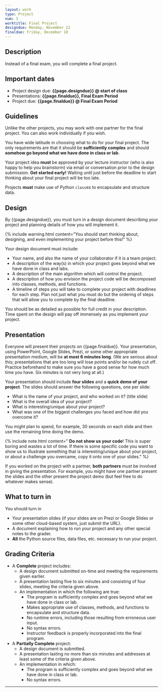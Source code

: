 ```yaml
---
layout: work
type: Project
num: 3
worktitle: Final Project
designdue: Monday, November 22
finaldue: Friday, December 10
---
```


## Description

Instead of a final exam, you will complete a final project.

Important dates
---------------

-   Project design due: **{{page.designdue}} @ start of class**
-   Presentations: **{{page.finaldue}}, Final Exam Period**
-   Project due: **{{page.finaldue}} @ Final Exam Period**

Guidelines
----------

Unlike the other projects, you may work with one partner for the final
project. You can also work individually if you wish.

You have wide latitude in choosing what to do for your final project.
The only requirements are that it should be **sufficiently complex** and
should **somehow go beyond what we have done in class or lab**.

Your project
idea **must** be approved by your lecture instructor (who is also happy
to help you brainstorm) via email or conversation prior to the design submission.
**Get started early!** Waiting until just before
the deadline to start thinking about your final project will be too
late.

Projects **must** make use of Python `class`es to encapsulate and
structure data.

Design
------

By {{page.designdue}}, you must turn in a design document describing
your project and planning details of how you will implement it.

{% include warning.html content="You should start thinking about, designing, and even
implementing your project before this!" %}

Your design document must include:

-   Your name, and also the name of your collaborator if it is a team project.
-   A description of the way(s) in which your project goes beyond what
    we have done in class and labs.
-   A description of the main algorithm which will control the project.
-   A description of how you envision the project code will be 
    decomposed into classes, methods, and functions. 
-   A timeline of steps you will take to complete your project with
    deadlines for each step. Plan not just what you must do but the
    ordering of steps that will allow you to complete by the final
    deadline.

You should be as detailed as possible for full credit in your
description. Time spent on the design will pay off immensely as you
implement your project.

Presentation
------------

Everyone will present their projects on {{page.finaldue}}.
Your presentation, using PowerPoint, Google Slides, Prezi, or some
other appropriate presentation medium, will be **at most 6 minutes
long**. (We are serious about this; presentations that are too long will
lose points and/or be rudely cut off. Practice beforehand to make sure
you have a good sense for how much time you have. Six minutes is not
very long at all.)  

Your presentation should include **four slides** and a **quick demo of your project**. 
The slides should answer the following questions, one per
slide:
-   What is the name of your project, and who worked on it? (title slide)
-   What is the overall idea of your project?
-   What is interesting/unique about your project?
-   What was one of the biggest challenges you faced and how did you
    overcome it?

You might plan to spend, for example, 30 seconds on each slide and then
use the remaining time doing the demo.

{% include note.html content=" **Do not show us your code**! This is super boring and wastes a lot of
time. If there is some specific code you want to show us to illustrate
something that is interesting/unique about your project, or about a
challenge you overcame, copy it onto one of your slides." %}

If you worked on the project with a partner, **both partners** must be
involved in giving the presentation. For example, you might have one
partner present the slides and the other present the project demo (but
feel free to do whatever makes sense).

What to turn in
---------------

You should turn in

-   Your presentation slides (if your slides are on Prezi or Google
    Slides or some other cloud-based system, just submit the URL).
-   A document explaining how to run your project and any other special
    notes to the grader.
-   **All** the Python source files, data files, etc. necessary to run
    your project.

## Grading Criteria
* A **Complete** project includes:
  * A design document submitted on-time and meeting the requirements given earlier.
  * A presentation lasting five to six minutes and consisting of four slides, 
    meeting the criteria given above.
  * An implementation in which the following are true:
    * The program is sufficiently complex and goes beyond what we have
	  done in class or lab.
	* Makes appropriate use of classes, methods, and functions 
	  to encapsulate and structure data.
	* No runtime errors, including those resulting from erroneous user input.
	* No syntax errors.
	* Instructor feedback is properly incorporated into the final program.
* A **Partially Complete** project:
  * A design document is submitted.
  * A presentation lasting no more than six minutes and addresses at least
    some of the criteria given above.
  * An implementation in which:
    * The program is sufficiently complex and goes beyond what we have
	  done in class or lab.
	* No syntax errors.

<!-- Of course, the [Python style guide]({{site.baseurl}}/python_style_guide.html) and -->
<!-- [style checker]({{site.baseurl}}/python_style_guide.html) still apply! -->

------------------------------------------------------------------------
